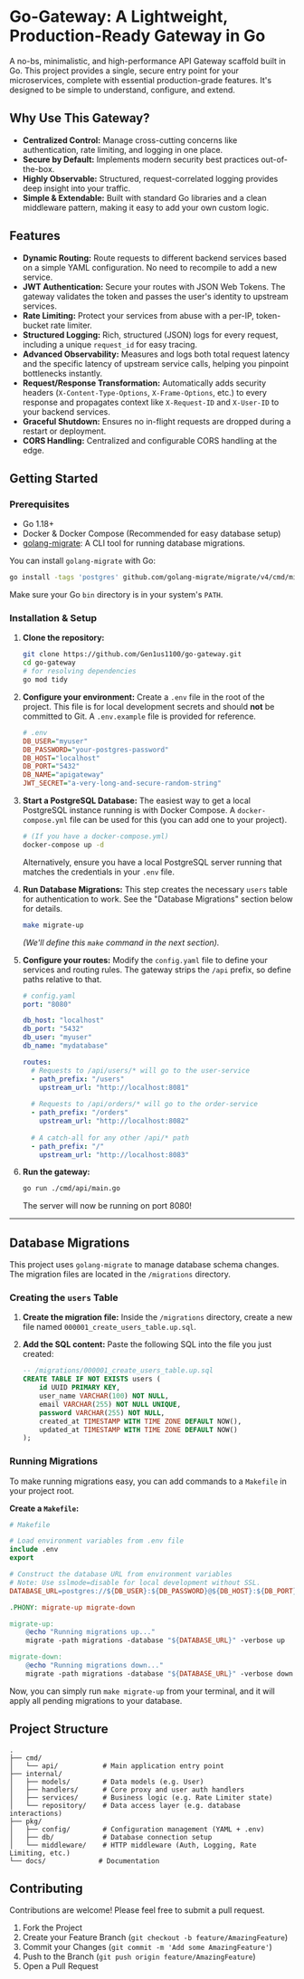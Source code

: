 # Go-Gateway: A Lightweight, Production-Ready Gateway in Go

A no-bs, minimalistic, and high-performance API Gateway scaffold built in Go. This project provides a single, secure entry point for your microservices, complete with essential production-grade features. It's designed to be simple to understand, configure, and extend.

## Why Use This Gateway?

*   **Centralized Control:** Manage cross-cutting concerns like authentication, rate limiting, and logging in one place.
*   **Secure by Default:** Implements modern security best practices out-of-the-box.
*   **Highly Observable:** Structured, request-correlated logging provides deep insight into your traffic.
*   **Simple & Extendable:** Built with standard Go libraries and a clean middleware pattern, making it easy to add your own custom logic.

## Features

-   **Dynamic Routing:** Route requests to different backend services based on a simple YAML configuration. No need to recompile to add a new service.
-   **JWT Authentication:** Secure your routes with JSON Web Tokens. The gateway validates the token and passes the user's identity to upstream services.
-   **Rate Limiting:** Protect your services from abuse with a per-IP, token-bucket rate limiter.
-   **Structured Logging:** Rich, structured (JSON) logs for every request, including a unique `request_id` for easy tracing.
-   **Advanced Observability:** Measures and logs both total request latency and the specific latency of upstream service calls, helping you pinpoint bottlenecks instantly.
-   **Request/Response Transformation:** Automatically adds security headers (`X-Content-Type-Options`, `X-Frame-Options`, etc.) to every response and propagates context like `X-Request-ID` and `X-User-ID` to your backend services.
-   **Graceful Shutdown:** Ensures no in-flight requests are dropped during a restart or deployment.
-   **CORS Handling:** Centralized and configurable CORS handling at the edge.


## Getting Started

### Prerequisites

-   Go 1.18+
-   Docker & Docker Compose (Recommended for easy database setup)
-   [golang-migrate](https://github.com/golang-migrate/migrate/tree/master/cmd/migrate): A CLI tool for running database migrations.

You can install `golang-migrate` with Go:
```bash
go install -tags 'postgres' github.com/golang-migrate/migrate/v4/cmd/migrate@latest
```
Make sure your Go `bin` directory is in your system's `PATH`.

### Installation & Setup

1.  **Clone the repository:**
    ```bash
    git clone https://github.com/Gen1us1100/go-gateway.git
    cd go-gateway
    # for resolving dependencies
    go mod tidy
    ```

2.  **Configure your environment:**
    Create a `.env` file in the root of the project. This file is for local development secrets and should **not** be committed to Git. A `.env.example` file is provided for reference.
    ```ini
    # .env
    DB_USER="myuser"
    DB_PASSWORD="your-postgres-password"
    DB_HOST="localhost"
    DB_PORT="5432"
    DB_NAME="apigateway"
    JWT_SECRET="a-very-long-and-secure-random-string"
    ```

3.  **Start a PostgreSQL Database:**
    The easiest way to get a local PostgreSQL instance running is with Docker Compose. A `docker-compose.yml` file can be used for this (you can add one to your project).
    ```bash
    # (If you have a docker-compose.yml)
    docker-compose up -d
    ```
    Alternatively, ensure you have a local PostgreSQL server running that matches the credentials in your `.env` file.

4.  **Run Database Migrations:**
    This step creates the necessary `users` table for authentication to work. See the "Database Migrations" section below for details.
    ```bash
    make migrate-up
    ```
    *(We'll define this `make` command in the next section).*

5.  **Configure your routes:**
    Modify the `config.yaml` file to define your services and routing rules. The gateway strips the `/api` prefix, so define paths relative to that.

    ```yaml
    # config.yaml
    port: "8080"
    
    db_host: "localhost"
    db_port: "5432"
    db_user: "myuser"
    db_name: "mydatabase"

    routes:
      # Requests to /api/users/* will go to the user-service
      - path_prefix: "/users"
        upstream_url: "http://localhost:8081"
        
      # Requests to /api/orders/* will go to the order-service
      - path_prefix: "/orders"
        upstream_url: "http://localhost:8082"
        
      # A catch-all for any other /api/* path
      - path_prefix: "/"
        upstream_url: "http://localhost:8083"

6.  **Run the gateway:**
    ```bash
    go run ./cmd/api/main.go
    ```
    The server will now be running on port 8080!

---

## Database Migrations

This project uses `golang-migrate` to manage database schema changes. The migration files are located in the `/migrations` directory.

### Creating the `users` Table

1.  **Create the migration file:**
    Inside the `/migrations` directory, create a new file named `000001_create_users_table.up.sql`.

2.  **Add the SQL content:**
    Paste the following SQL into the file you just created:
    ```sql
    -- /migrations/000001_create_users_table.up.sql
    CREATE TABLE IF NOT EXISTS users (
        id UUID PRIMARY KEY,
        user_name VARCHAR(100) NOT NULL,
        email VARCHAR(255) NOT NULL UNIQUE,
        password VARCHAR(255) NOT NULL,
        created_at TIMESTAMP WITH TIME ZONE DEFAULT NOW(),
        updated_at TIMESTAMP WITH TIME ZONE DEFAULT NOW()
    );
    ```

### Running Migrations

To make running migrations easy, you can add commands to a `Makefile` in your project root.

**Create a `Makefile`:**
```makefile
# Makefile

# Load environment variables from .env file
include .env
export

# Construct the database URL from environment variables
# Note: Use sslmode=disable for local development without SSL.
DATABASE_URL=postgres://${DB_USER}:${DB_PASSWORD}@${DB_HOST}:${DB_PORT}/${DB_NAME}?sslmode=disable

.PHONY: migrate-up migrate-down

migrate-up:
	@echo "Running migrations up..."
	migrate -path migrations -database "${DATABASE_URL}" -verbose up

migrate-down:
	@echo "Running migrations down..."
	migrate -path migrations -database "${DATABASE_URL}" -verbose down

```

Now, you can simply run `make migrate-up` from your terminal, and it will apply all pending migrations to your database.


## Project Structure

```
.
├── cmd/
│   └── api/           # Main application entry point
├── internal/
│   ├── models/        # Data models (e.g. User)
│   ├── handlers/      # Core proxy and user auth handlers
│   ├── services/      # Business logic (e.g. Rate Limiter state)
│   └── repository/    # Data access layer (e.g. database interactions)
├── pkg/
│   ├── config/        # Configuration management (YAML + .env)
│   ├── db/            # Database connection setup
│   └── middleware/    # HTTP middleware (Auth, Logging, Rate Limiting, etc.)
└── docs/             # Documentation
```

## Contributing

Contributions are welcome! Please feel free to submit a pull request.

1.  Fork the Project
2.  Create your Feature Branch (`git checkout -b feature/AmazingFeature`)
3.  Commit your Changes (`git commit -m 'Add some AmazingFeature'`)
4.  Push to the Branch (`git push origin feature/AmazingFeature`)
5.  Open a Pull Request
